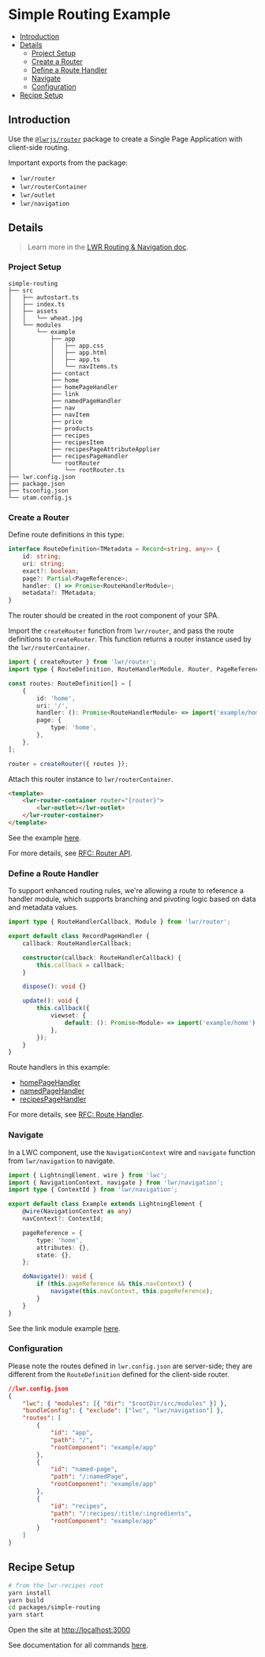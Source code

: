 # Simple Routing Example

-   [Introduction](#introduction)
-   [Details](#details)
    -   [Project Setup](#project-setup)
    -   [Create a Router](#create-a-router)
    -   [Define a Route Handler](#define-a-route-handler)
    -   [Navigate](#navigate)
    -   [Configuration](#configuration)
-   [Recipe Setup](#Recipe-setup)

## Introduction

Use the [`@lwrjs/router`](https://github.com/salesforce/lwr/tree/master/packages/%40lwrjs/router) package to create a Single Page Application with client-side routing.

Important exports from the package:

-   `lwr/router`
-   `lwr/routerContainer`
-   `lwr/outlet`
-   `lwr/navigation`

## Details

> Learn more in the [LWR Routing & Navigation doc](https://github.com/salesforce/lwr-recipes/blob/master/doc/navigation.md).

### Project Setup

```
simple-routing
├── src
│   ├── autostart.ts
│   ├── index.ts
│   ├── assets
│   │   └── wheat.jpg
│   └── modules
│       └── example
│           ├── app
│           │   ├── app.css
│           │   ├── app.html
│           │   ├── app.ts
│           │   └── navItems.ts
│           ├── contact
│           ├── home
│           ├── homePageHandler
│           ├── link
│           ├── namedPageHandler
│           ├── nav
│           ├── navItem
│           ├── price
│           ├── products
│           ├── recipes
│           ├── recipesItem
│           ├── recipesPageAttributeApplier
│           ├── recipesPageHandler
│           └── rootRouter
│               └── rootRouter.ts
├── lwr.config.json
├── package.json
├── tsconfig.json
└── utam.config.js
```

### Create a Router

Define route definitions in this type:

```ts
interface RouteDefinition<TMetadata = Record<string, any>> {
    id: string;
    uri: string;
    exact?: boolean;
    page?: Partial<PageReference>;
    handler: () => Promise<RouteHandlerModule>;
    metadata?: TMetadata;
}
```

The router should be created in the root component of your SPA.

Import the `createRouter` function from `lwr/router`, and pass the route definitions to `createRouter`. This function returns a router instance used by the `lwr/routerContainer`.

```ts
import { createRouter } from 'lwr/router';
import type { RouteDefinition, RouteHandlerModule, Router, PageReference } from 'lwr/router';

const routes: RouteDefinition[] = [
    {
        id: 'home',
        uri: '/',
        handler: (): Promise<RouteHandlerModule> => import('example/homePageHandler'),
        page: {
            type: 'home',
        },
    },
];

router = createRouter({ routes });
```

Attach this router instance to `lwr/routerContainer`.

```html
<template>
    <lwr-router-container router="{router}">
        <lwr-outlet></lwr-outlet>
    </lwr-router-container>
</template>
```

See the example [here](./src/modules/example/app/).

For more details, see [RFC: Router API](https://rfcs.lwc.dev/rfcs/lws/0003-router-api-baseline).

### Define a Route Handler

To support enhanced routing rules, we're allowing a route to reference a handler module, which supports branching and pivoting logic based on data and metadata values.

```ts
import type { RouteHandlerCallback, Module } from 'lwr/router';

export default class RecordPageHandler {
    callback: RouteHandlerCallback;

    constructor(callback: RouteHandlerCallback) {
        this.callback = callback;
    }

    dispose(): void {}

    update(): void {
        this.callback({
            viewset: {
                default: (): Promise<Module> => import('example/home'),
            },
        });
    }
}
```

Route handlers in this example:

-   [homePageHandler](./src/modules/example/homePageHandler/homePageHandler.ts)
-   [namedPageHandler](./src/modules/example/namedPageHandler/namedPageHandler.ts)
-   [recipesPageHandler](./src/modules/example/recipesPageHandler/recipesPageHandler.ts)

For more details, see [RFC: Route Handler](https://rfcs.lwc.dev/rfcs/lws/0002-route-handler).

### Navigate

In a LWC component, use the `NavigationContext` wire and `navigate` function from `lwr/navigation` to navigate.

```ts
import { LightningElement, wire } from 'lwc';
import { NavigationContext, navigate } from 'lwr/navigation';
import type { ContextId } from 'lwr/navigation';

export default class Example extends LightningElement {
    @wire(NavigationContext as any)
    navContext?: ContextId;

    pageReference = {
        type: 'home',
        attributes: {},
        state: {},
    };

    doNavigate(): void {
        if (this.pageReference && this.navContext) {
            navigate(this.navContext, this.pageReference);
        }
    }
}
```

See the link module example [here](./src/modules/example/link/link.ts).

### Configuration

Please note the routes defined in `lwr.config.json` are server-side; they are different from the `RouteDefinition` defined for the client-side router.

```json
//lwr.config.json
{
    "lwc": { "modules": [{ "dir": "$rootDir/src/modules" }] },
    "bundleConfig": { "exclude": ["lwc", "lwr/navigation"] },
    "routes": [
        {
            "id": "app",
            "path": "/",
            "rootComponent": "example/app"
        },
        {
            "id": "named-page",
            "path": "/:namedPage",
            "rootComponent": "example/app"
        },
        {
            "id": "recipes",
            "path": "/:recipes/:title/:ingredients",
            "rootComponent": "example/app"
        }
    ]
}
```

## Recipe Setup

```bash
# from the lwr-recipes root
yarn install
yarn build
cd packages/simple-routing
yarn start
```

Open the site at [http://localhost:3000](http://localhost:3000)

See documentation for all commands [here](https://github.com/salesforce/lwr-recipes/blob/master/doc/get_started.md).
